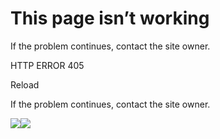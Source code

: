# This page isn’t working

If the problem continues, contact the site owner.

HTTP ERROR 405

Reload


If the problem continues, contact the site owner.

![](<Base64-Image-Removed>)![](<Base64-Image-Removed>)